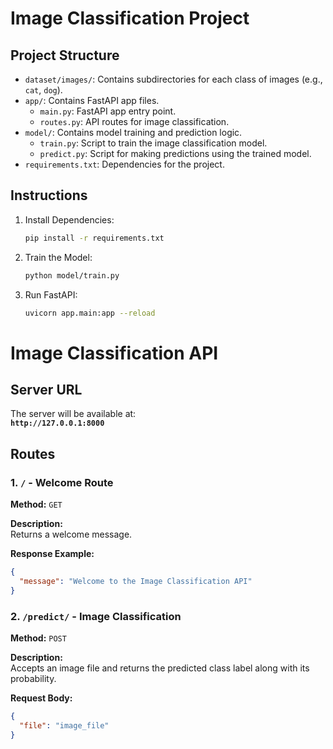 
# Image Classification Project

## Project Structure
- `dataset/images/`: Contains subdirectories for each class of images (e.g., `cat`, `dog`).
- `app/`: Contains FastAPI app files.
  - `main.py`: FastAPI app entry point.
  - `routes.py`: API routes for image classification.
- `model/`: Contains model training and prediction logic.
  - `train.py`: Script to train the image classification model.
  - `predict.py`: Script for making predictions using the trained model.
- `requirements.txt`: Dependencies for the project.

## Instructions
1. Install Dependencies:
   ```bash
   pip install -r requirements.txt
   ```
2. Train the Model:
   ```bash
   python model/train.py
   ```
3. Run FastAPI:
   ```bash
   uvicorn app.main:app --reload
   ```

# Image Classification API

## Server URL

The server will be available at:  
**`http://127.0.0.1:8000`**

## Routes

### 1. `/` - Welcome Route

**Method:** `GET`

**Description:**  
Returns a welcome message.

**Response Example:**

```json
{
  "message": "Welcome to the Image Classification API"
}
```

### 2. `/predict/` - Image Classification

**Method:** `POST`

**Description:**  
Accepts an image file and returns the predicted class label along with its probability.

**Request Body:**

```json
{
  "file": "image_file"
}
```
